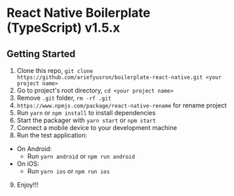 React Native Boilerplate (TypeScript) v1.5.x
===========================================


## Getting Started

1. Clone this repo, `git clone https://github.com/ariefyusron/boilerplate-react-native.git <your project name>`
2. Go to project's root directory, `cd <your project name>`
3. Remove `.git` folder,  `rm -rf .git`
4. `https://www.npmjs.com/package/react-native-rename` for rename project
5. Run `yarn` or `npm install` to install dependencies
6. Start the packager with `yarn start` or `npm start`
7. Connect a mobile device to your development machine
8. Run the test application:
  * On Android:
    * Run `yarn android` or `npm run android`
  * On iOS:
    * Run `yarn ios` or `npm run ios`
9. Enjoy!!!
